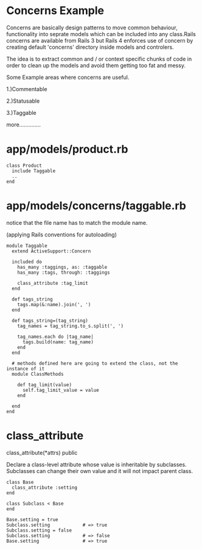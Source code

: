 # Concerns Example
Concerns are basically design patterns to move common behaviour, functionality into seprate models which can be included into any class.Rails concerns are available from Rails 3 but Rails 4 enforces use of concern by creating default 'concerns' directory inside models and controlers.

The idea is to extract common and / or context specific chunks of code in order to clean up the models and avoid them getting too fat and messy.

Some Example areas where concerns are useful.

1.)Commentable 

2.)Statusable

3.)Taggable

more..............

# app/models/product.rb
    class Product 
      include Taggable
      ..
    end

# app/models/concerns/taggable.rb
notice that the file name has to match the module name.

(applying Rails conventions for autoloading)

    module Taggable
      extend ActiveSupport::Concern
    
      included do
        has_many :taggings, as: :taggable
        has_many :tags, through: :taggings
    
        class_attribute :tag_limit
      end
    
      def tags_string
        tags.map(&:name).join(', ')
      end
    
      def tags_string=(tag_string)
        tag_names = tag_string.to_s.split(', ')
    
        tag_names.each do |tag_name|
          tags.build(name: tag_name)
        end
      end
    
      # methods defined here are going to extend the class, not the instance of it
      module ClassMethods
    
        def tag_limit(value)
          self.tag_limit_value = value
        end
    
      end
    end

# class_attribute

class_attribute(*attrs) public

Declare a class-level attribute whose value is inheritable by subclasses. Subclasses can change their own value and it will not impact parent class.

    class Base
      class_attribute :setting
    end
    
    class Subclass < Base
    end
    
    Base.setting = true
    Subclass.setting            # => true
    Subclass.setting = false
    Subclass.setting            # => false
    Base.setting                # => true
